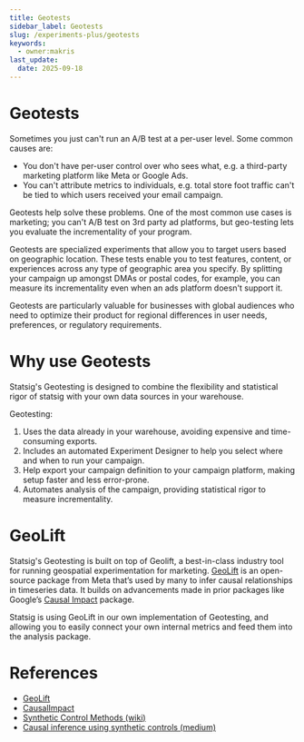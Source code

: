 ```yaml
---
title: Geotests
sidebar_label: Geotests
slug: /experiments-plus/geotests
keywords:
  - owner:makris
last_update:
  date: 2025-09-18
---
```


# Geotests

Sometimes you just can't run an A/B test at a per-user level. Some common causes are:

- You don't have per-user control over who sees what, e.g. a third-party marketing platform like Meta or Google Ads.
- You can't attribute metrics to individuals, e.g. total store foot traffic can't be tied to which users received your email campaign.

Geotests help solve these problems. One of the most common use cases is marketing; you can't A/B test on 3rd party ad platforms, but geo-testing lets you evaluate the incrementality of your program.

Geotests are specialized experiments that allow you to target users based on geographic location. These tests enable you to test features, content, or experiences across any type of geographic area you specify. By splitting your campaign up amongst DMAs or postal codes, for example, you can measure its incrementality even when an ads platform doesn't support it.

Geotests are particularly valuable for businesses with global audiences who need to optimize their product for regional differences in user needs, preferences, or regulatory requirements.

# Why use Geotests

Statsig's Geotesting is designed to combine the flexibility and statistical rigor of statsig with your own data sources in your warehouse.

Geotesting:

1. Uses the data already in your warehouse, avoiding expensive and time-consuming exports.
2. Includes an automated Experiment Designer to help you select where and when to run your campaign.
3. Help export your campaign definition to your campaign platform, making setup faster and less error-prone.
4. Automates analysis of the campaign, providing statistical rigor to measure incrementality.

# GeoLift

Statsig's Geotesting is built on top of Geolift, a best-in-class industry tool for running geospatial experimentation for marketing. [GeoLift](https://facebookincubator.github.io/GeoLift/) is an open-source package from Meta that’s used by many to infer causal relationships in timeseries data. It builds on advancements made in prior packages like Google’s [Causal Impact](https://google.github.io/CausalImpact/CausalImpact.html) package.

Statsig is using GeoLift in our own implementation of Geotesting, and allowing you to easily connect your own internal metrics and feed them into the analysis package.

# References

- [GeoLift](https://facebookincubator.github.io/GeoLift/)
- [CausalImpact](https://google.github.io/CausalImpact/CausalImpact.html)
- [Synthetic Control Methods (wiki)](https://en.wikipedia.org/wiki/Synthetic_control_method)
- [Causal inference using synthetic controls (medium)](https://medium.com/data-science-at-microsoft/causal-inference-using-synthetic-controls-d96a890c83a7)
